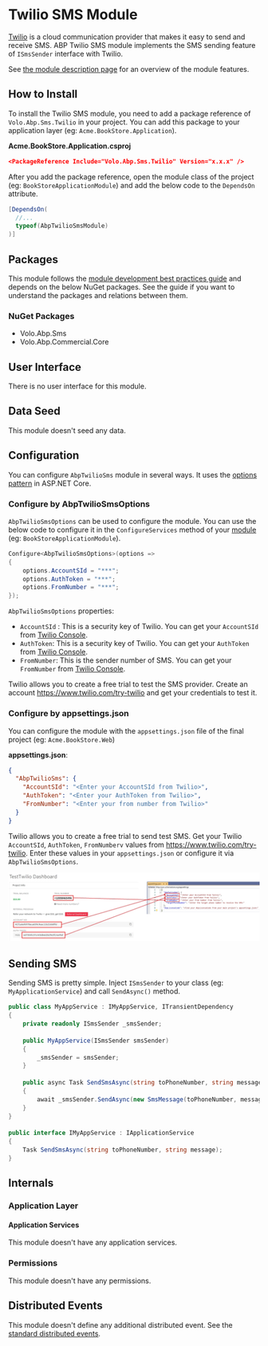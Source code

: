 # Twilio SMS Module

[Twilio](https://www.twilio.com) is a cloud communication provider that makes it easy to send and receive SMS. ABP Twilio SMS module implements the SMS sending feature of `ISmsSender` interface with Twilio. 

See [the module description page](https://commercial.abp.io/modules/Volo.Abp.Sms.Twilio) for an overview of the module features.

## How to Install

To install the Twilio SMS module, you need to add a package reference of `Volo.Abp.Sms.Twilio` in your project.  You can add this package to your application layer (eg: `Acme.BookStore.Application`).

**Acme.BookStore.Application.csproj**

```json
<PackageReference Include="Volo.Abp.Sms.Twilio" Version="x.x.x" />
```

After you add the package reference, open the module class of the project (eg: `BookStoreApplicationModule`) and add the below code to the `DependsOn` attribute.

```csharp
[DependsOn(
  //...
  typeof(AbpTwilioSmsModule)
)]
```



## Packages

This module follows the [module development best practices guide](https://docs.abp.io/en/abp/latest/Best-Practices/Index) and depends on the below NuGet packages. See the guide if you want to understand the packages and relations between them.

### NuGet Packages

* Volo.Abp.Sms
* Volo.Abp.Commercial.Core

## User Interface

There is no user interface for this module.

## Data Seed

This module doesn't seed any data.

## Configuration

You can configure `AbpTwilioSms` module in several ways. It uses the [options pattern](https://docs.microsoft.com/en-us/aspnet/core/fundamentals/configuration/options) in ASP.NET Core.

### Configure by AbpTwilioSmsOptions

`AbpTwilioSmsOptions` can be used to configure the module.  You can use the below code to configure it in the `ConfigureServices` method of your [module](https://docs.abp.io/en/abp/latest/Module-Development-Basics) (eg: `BookStoreApplicationModule`).

````csharp
Configure<AbpTwilioSmsOptions>(options =>
{
	options.AccountSId = "***";
	options.AuthToken = "***";
	options.FromNumber = "***";
});
````

`AbpTwilioSmsOptions` properties:

* `AccountSId` : This is a security key of Twilio. You can get your `AccountSId` from [Twilio Console](https://www.twilio.com/console.).
* `AuthToken`:  This is a security key of Twilio. You can get your `AuthToken` from [Twilio Console](https://www.twilio.com/console.).
* `FromNumber`:  This is the sender number of SMS. You can get your `FromNumber` from [Twilio Console](https://www.twilio.com/console.).

Twilio allows you to create a free trial to test the SMS provider. Create an account https://www.twilio.com/try-twilio and get your credentials to test it. 

### Configure by appsettings.json

You can configure the module with the `appsettings.json` file of the final project (eg: `Acme.BookStore.Web`)

**appsettings.json**:

```json
{
  "AbpTwilioSms": {
    "AccountSId": "<Enter your AccountSId from Twilio>",
    "AuthToken": "<Enter your AuthToken from Twilio>",
    "FromNumber": "<Enter your from number from Twilio>"
  }
}
```



Twilio allows you to create a free trial to send test SMS. Get your Twilio `AccountSId`, `AuthToken`, `FromNumberv` values from https://www.twilio.com/try-twilio.  Enter these values in your `appsettings.json` or configure it via `AbpTwilioSmsOptions`.

![Twilio Configuration](../images/sms-twilio-configuration.png)

## Sending SMS

Sending SMS is pretty simple. Inject `ISmsSender` to your class (eg: `MyApplicationService`) and call `SendAsync()` method. 

```csharp
public class MyAppService : IMyAppService, ITransientDependency
{
	private readonly ISmsSender _smsSender;

	public MyAppService(ISmsSender smsSender)
	{
		_smsSender = smsSender;
	}

	public async Task SendSmsAsync(string toPhoneNumber, string message)
	{
		await _smsSender.SendAsync(new SmsMessage(toPhoneNumber, message));
	}
}

public interface IMyAppService : IApplicationService
{
	Task SendSmsAsync(string toPhoneNumber, string message);
}
```

## Internals

### Application Layer

#### Application Services

This module doesn't have any application services.

### Permissions

This module doesn't have any permissions.

## Distributed Events

This module doesn't define any additional distributed event. See the [standard distributed events](https://docs.abp.io/en/abp/latest/Distributed-Event-Bus).
